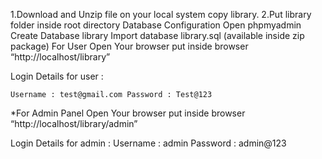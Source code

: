1.Download and Unzip file on your local system copy library.
2.Put library folder inside root directory Database Configuration Open phpmyadmin Create Database library Import database library.sql (available inside zip package)
 For User Open Your browser put inside browser “http://localhost/library”

  Login Details for user :

    Username : test@gmail.com Password : Test@123

*For Admin Panel Open Your browser put inside browser “http://localhost/library/admin”

  Login Details for admin : Username : admin Password : admin@123


